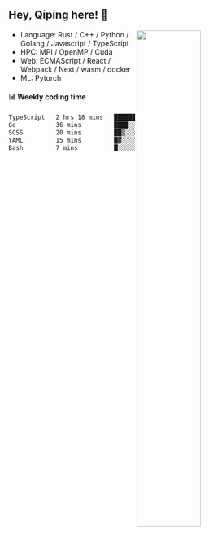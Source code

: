 

## Hey, Qiping here! :wave:

[<img align="right" width="50%" src="https://github-readme-stats.vercel.app/api?username=ppppqp&theme=dark&show_icons=true">](https://metrics.lecoq.io/ppppqp?template=classic)



-   Language: Rust / C++ / Python / Golang / Javascript / TypeScript
-   HPC: MPI / OpenMP / Cuda
-   Web: ECMAScript / React / Webpack / Next / wasm / docker
-   ML: Pytorch



#### :bar_chart: Weekly coding time

<!--START_SECTION:waka-->

```txt
TypeScript   2 hrs 18 mins   ███████████████▒░░░░░░░░░   60.90 %
Go           36 mins         ████░░░░░░░░░░░░░░░░░░░░░   15.89 %
SCSS         20 mins         ██▒░░░░░░░░░░░░░░░░░░░░░░   09.16 %
YAML         15 mins         █▓░░░░░░░░░░░░░░░░░░░░░░░   06.82 %
Bash         7 mins          █░░░░░░░░░░░░░░░░░░░░░░░░   03.36 %
```

<!--END_SECTION:waka-->

